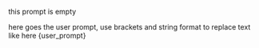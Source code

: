 this prompt is empty

here goes the user prompt, use brackets and string format to replace text like here {user_prompt}
